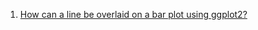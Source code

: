  1. [How can a line be overlaid on a bar plot using ggplot2?](https://stackoverflow.com/questions/4332274/how-can-a-line-be-overlaid-on-a-bar-plot-using-ggplot2)

